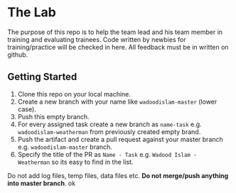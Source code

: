 # The Lab
The purpose of this repo is to help the team lead and his team member in training and evaluating trainees. Code written 
by newbies for training/practice will be checked in here. All feedback must be in written on github.
## Getting Started

1. Clone this repo on your local machine.
1. Create a new branch with your name like `wadoodislam-master` (lower case).
1. Push this empty branch.
1. For every assigned task create a new branch as `name-task` e.g. `wadoodislam-weatherman` from previously created empty brand.
1. Push the artifact and create a pull request against your master branch e.g. `wadoodislam-master` branch.
1. Specify the title of the PR as `Name - Task` e.g. `Wadood Islam - Weatherman` so its easy to find in the list.

Do not add log files, temp files, data files etc.
**Do not merge/push anything into master branch**.
ok
